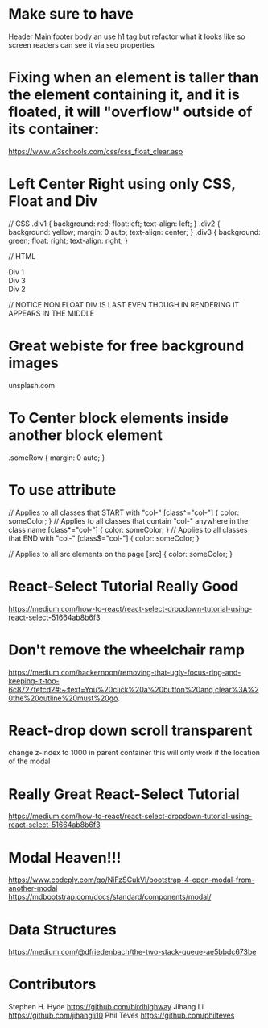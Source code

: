 # Make sure to have
Header
Main
footer
body
an use h1 tag but refactor what it looks like so screen readers can see it via seo properties




# Fixing when an element is taller than the element containing it, and it is floated, it will "overflow" outside of its container:
https://www.w3schools.com/css/css_float_clear.asp



# Left Center Right using only CSS, Float and Div

// CSS
.div1 {
  background: red;
  float:left;
    text-align: left;
}
.div2 {
  background: yellow;
  margin: 0 auto;
  text-align: center;
}
.div3 {
  background: green;
  float: right;
    text-align: right;
}

// HTML
<div class="div1">Div 1</div>
<div class="div3">Div 3</div>
<div class="div2">Div 2</div>

// NOTICE NON FLOAT DIV IS LAST EVEN THOUGH IN RENDERING IT APPEARS IN THE MIDDLE

# Great webiste for free background images
unsplash.com

# To Center block elements inside another block element
.someRow {
  margin: 0 auto;
}

# To use attribute

// Applies to all classes that START with "col-"
[class^="col-"] {
  color: someColor;
}
// Applies to all classes that contain "col-" anywhere in the class name
[class*="col-"] {
  color: someColor;
}
// Applies to all classes that END with "col-"
[class$="col-"] {
  color: someColor;
}

// Applies to all src elements on the page
[src] {
  color: someColor;
}

# React-Select Tutorial Really Good
https://medium.com/how-to-react/react-select-dropdown-tutorial-using-react-select-51664ab8b6f3

# Don't remove the wheelchair ramp
https://medium.com/hackernoon/removing-that-ugly-focus-ring-and-keeping-it-too-6c8727fefcd2#:~:text=You%20click%20a%20button%20and,clear%3A%20the%20outline%20must%20go.

# React-drop down scroll transparent
change z-index to 1000 in parent container
this will only work if the location of the modal

# Really Great React-Select Tutorial
https://medium.com/how-to-react/react-select-dropdown-tutorial-using-react-select-51664ab8b6f3

# Modal Heaven!!!
https://www.codeply.com/go/NiFzSCukVl/bootstrap-4-open-modal-from-another-modal
https://mdbootstrap.com/docs/standard/components/modal/

# Data Structures
https://medium.com/@dfriedenbach/the-two-stack-queue-ae5bbdc673be

# Contributors
Stephen H. Hyde https://github.com/birdhighway
Jihang Li https://github.com/jihangli10
Phil Teves https://github.com/philteves